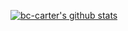[![bc-carter's github stats](https://github-readme-stats.vercel.app/api?username=bc-carter&show_icons=true&theme=react&count_private=true)](https://github.com/anuraghazra/github-readme-stats)


